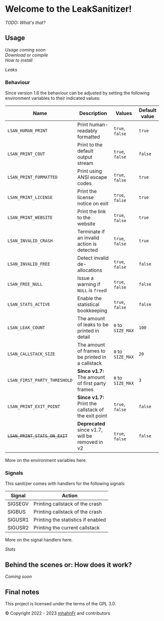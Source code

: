 # Welcome to the LeakSanitizer!
_TODO: What's that?_

## Usage
_Usage coming soon_  
_Download or compile_  
_How to install_

_Leaks_

### Behaviour
Since version 1.6 the behaviour can be adjusted by setting the following environment variables
to their indicated values:

| Name                           | Description                                           | Values            | Default value |
|--------------------------------|-------------------------------------------------------|-------------------|---------------|
| `LSAN_HUMAN_PRINT`             | Print human-readably formatted                        | `true`, `false`   | `true`        |
| `LSAN_PRINT_COUT`              | Print to the default output stream                    | `true`, `false`   | `false`       |
| `LSAN_PRINT_FORMATTED`         | Print using ANSI escape codes                         | `true`, `false`   | `true`        |
| `LSAN_PRINT_LICENSE`           | Print the license notice on exit                      | `true`, `false`   | `true`        |
| `LSAN_PRINT_WEBSITE`           | Print the link to the website                         | `true`, `false`   | `true`        |
| `LSAN_INVALID_CRASH`           | Terminate if an invalid action is detected            | `true`, `false`   | `true`        |
| `LSAN_INVALID_FREE`            | Detect invalid de-allocations                         | `true`, `false`   | `false`       |
| `LSAN_FREE_NULL`               | Issue a warning if `NULL` is `free`d                  | `true`, `false`   | `false`       |
| `LSAN_STATS_ACTIVE`            | Enable the statistical bookkeeping                    | `true`, `false`   | `false`       |
| `LSAN_LEAK_COUNT`              | The amount of leaks to be printed in detail           | `0` to `SIZE_MAX` | `100`         |
| `LSAN_CALLSTACK_SIZE`          | The amount of frames to be printed in a callstack     | `0` to `SIZE_MAX` | `20`          |
| `LSAN_FIRST_PARTY_THRESHOLD`   | **Since v1.7:** The amount of first party frames      | `0` to `SIZE_MAX` | `3`           |
| `LSAN_PRINT_EXIT_POINT`        | **Since v1.7:** Print the callstack of the exit point | `true`, `false`   | `false`       |
| ~~`LSAN_PRINT_STATS_ON_EXIT`~~ | **Deprecated** since v1.7, will be removed in v2      | `true`, `false`   | `false`       |

More on the environment variables here.

### Signals
This sanitizer comes with handlers for the following signals:

| Signal  | Action                             |
|---------|------------------------------------|
| SIGSEGV | Printing callstack of the crash    |
| SIGBUS  | Printing callstack of the crash    |
| SIGUSR1 | Printing the statistics if enabled |
| SIGUSR2 | Printing the current callstack     |

More on the signal handlers here.

_Stats_

## Behind the scenes or: How does it work?
_Coming soon_

## Final notes
This project is licensed under the terms of the GPL 3.0.

© Copyright 2022 - 2023 [mhahnFr][1] and contributors

[1]: https://github.com/mhahnFr
